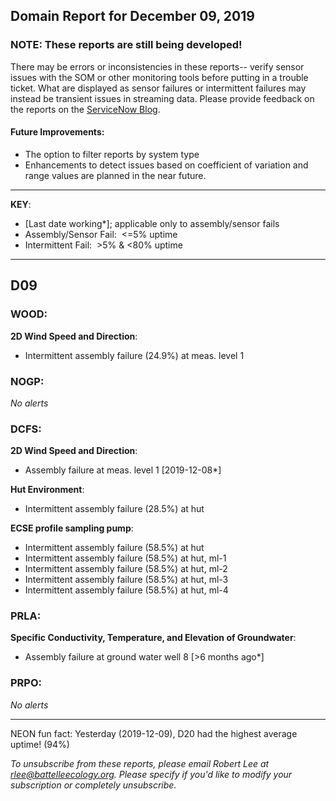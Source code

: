 ## Domain Report for December 09, 2019


### NOTE: These reports are still being developed!
There may be errors or inconsistencies in these reports-- verify sensor issues with the SOM or other monitoring tools before putting in a trouble ticket. What are displayed as sensor failures or intermittent failures may instead be transient issues in streaming data.
Please provide feedback on the reports on the [ServiceNow Blog](https://neon.service-now.com/community?id=community_blog&sys_id=9b4fbe8adbed734017ecf9041d9619be).

#### Future Improvements: 
 - The option to filter reports by system type 
 - Enhancements to detect issues based on coefficient of variation and range values are planned in the near future.

***

**KEY**:

 - [Last date working*]; applicable only to assembly/sensor fails
 - Assembly/Sensor Fail:&nbsp;&nbsp;<=5% uptime
 - Intermittent Fail:&nbsp;&nbsp;>5% & <80% uptime

***
## D09

### WOOD:

**2D Wind Speed and Direction**:
 - Intermittent assembly failure (24.9%) at meas. level 1

### NOGP:

_No alerts_

### DCFS:

**2D Wind Speed and Direction**:
 - Assembly failure at meas. level 1 [2019-12-08*]

**Hut Environment**:
 - Intermittent assembly failure (28.5%) at hut

**ECSE profile sampling pump**:
 - Intermittent assembly failure (58.5%) at hut
 - Intermittent assembly failure (58.5%) at hut, ml-1
 - Intermittent assembly failure (58.5%) at hut, ml-2
 - Intermittent assembly failure (58.5%) at hut, ml-3
 - Intermittent assembly failure (58.5%) at hut, ml-4

### PRLA:

**Specific Conductivity, Temperature, and Elevation of Groundwater**:
 - Assembly failure at ground water well 8 [>6 months ago*]

### PRPO:

_No alerts_

***
NEON fun fact: Yesterday (2019-12-09), D20 had the highest average uptime! (94%)

_To unsubscribe from these reports, please email Robert Lee at rlee@battelleecology.org. Please specify if you'd like to modify your subscription or completely unsubscribe._
